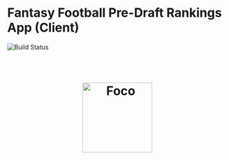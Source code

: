 # Fantasy Football Pre-Draft Rankings App (Client)

![Build Status](https://travis-ci.org/thinkful-ei22/bgraham-ff-rankings-client.svg?branch=master)


<h1 align="center">
  <br>
  <img src="https://github.com/thinkful-ei22/bgraham-ff-rankings-client/blob/master/public/Football.ico" alt="Foco" width="160">
</h1>